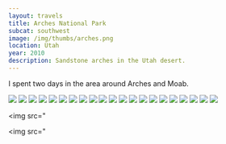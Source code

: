 ```yaml
--- 
layout: travels
title: Arches National Park
subcat: southwest
image: /img/thumbs/arches.png
location: Utah
year: 2010
description: Sandstone arches in the Utah desert.
---
```


I spent two days in the area around Arches and Moab. 

 <img src="https://lh4.googleusercontent.com/-Z5w8wrnGZNg/T2Kvbp2P39I/AAAAAAAACw0/5WygMeWffNU/w600-h450-no/IMG_0764.png">

 <img src="https://lh4.googleusercontent.com/-hYkgQ0mv9Yg/T2KvWfDMHWI/AAAAAAAACvE/kq4f0DQ54bg/w600-h450-no/IMG_0722.png">

 <img src="https://lh5.googleusercontent.com/-zD7iKmdUwQ4/T2KvWaHlmJI/AAAAAAAACu0/-dAs37csIMA/w600-h450-no/IMG_0717.png">

 <img src="https://lh5.googleusercontent.com/-IyRTy5BwTuM/T2KvWXfJKvI/AAAAAAAACu4/OIxKwYvYii0/w600-h450-no/IMG_0723.png">

 <img src="https://lh4.googleusercontent.com/-QBg1JFkLzAI/T2KvXDGl53I/AAAAAAAACvM/OVpObzJ_03k/w600-h450-no/IMG_0724.png">

 <img src="https://lh3.googleusercontent.com/-GIY72egj-Uo/T2KvYc-n6gI/AAAAAAAACvk/S-mgnGyTso0/w600-h450-no/IMG_0726.png">

 <img src="https://lh5.googleusercontent.com/-FjUpJL3wsMM/T2KvXfIZdLI/AAAAAAAACvU/C0tbkhBWKdg/w600-h450-no/IMG_0727.png">

 <img src="https://lh6.googleusercontent.com/-zbw4aeHk4Io/T2KvX17QAuI/AAAAAAAACvY/ZybvZnQPqgk/w600-h450-no/IMG_0728.png">

 <img src="https://lh4.googleusercontent.com/-SLwYeAl6hTc/T2KvYna3ATI/AAAAAAAACvw/TABk99u0TtM/w391-h521-no/IMG_0729.png">

 <img src="https://lh6.googleusercontent.com/-mL9ml-05U2g/T2KvYsVZwMI/AAAAAAAACvs/NM_Gt8gaXGg/w600-h450-no/IMG_0730.png">

 <img src="https://lh3.googleusercontent.com/-gqiqolzhHUs/T2KvZNlswVI/AAAAAAAACv8/Jo3GalAP4OI/w600-h450-no/IMG_0733.png">

 <img src="https://lh4.googleusercontent.com/-8Scp8-CTA0s/T2KvZYY4MNI/AAAAAAAACwE/n4McpZNAkFY/w600-h450-no/IMG_0734.png">

 <img src="https://lh6.googleusercontent.com/-hafk0CTIESk/T2KvZlvRP3I/AAAAAAAACwI/iYRjIg22Keg/w600-h450-no/IMG_0738.png">

 <img src="https://lh6.googleusercontent.com/-SRufkXo8y2s/T2KvZwHgmeI/AAAAAAAACwU/EUdr9znjJPM/w600-h450-no/IMG_0739.png">

 <img src="https://lh6.googleusercontent.com/-fMdYyRBs1oM/T2KvaXeOcTI/AAAAAAAACwk/E0kAi9vc9Ig/w600-h450-no/IMG_0745.png">

 <img src="https://lh5.googleusercontent.com/-EtFg81uh8CY/T2KvauKMOvI/AAAAAAAACwg/17txvLCXsCw/w600-h450-no/IMG_0751.png">

 <img src="https://lh5.googleusercontent.com/-akmm-fjXgrA/T2Kva2OPboI/AAAAAAAACwc/GpXEL2fQBtY/w600-h450-no/IMG_0760.png">

 <img src="https://lh3.googleusercontent.com/-ABHJgCuHzWU/T2Kvb9hRVhI/AAAAAAAACw4/IkzSq66LO6w/w600-h450-no/IMG_0765.png">

 <img src="https://lh6.googleusercontent.com/-RU5n-coo3pg/T2KvcKknXjI/AAAAAAAACxA/OBBlsiMWjFk/w600-h450-no/IMG_0766.png">

 <img src="https://lh6.googleusercontent.com/-PLy0HuQAEeA/T2Kvcm9pphI/AAAAAAAACxM/0osNZ6EMU3U/w391-h521-no/IMG_0768.png">

 <img src="https://lh3.googleusercontent.com/-efvKUm_xgUY/T2KvckvOl3I/AAAAAAAACxQ/OJ1PVCEyw68/w600-h450-no/IMG_0773.png">

 <img src="

 <img src="



